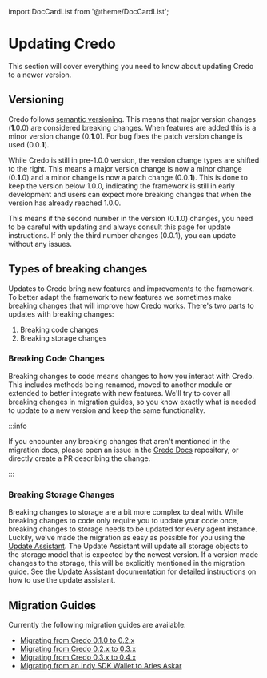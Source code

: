 import DocCardList from '@theme/DocCardList';

# Updating Credo

This section will cover everything you need to know about updating Credo to a newer version.

<DocCardList />

## Versioning

Credo follows [semantic versioning](https://semver.org/). This means that major version changes (**1**.0.0) are considered breaking changes. When features are added this is a minor version change (0.**1**.0). For bug fixes the patch version change is used (0.0.**1**).

While Credo is still in pre-1.0.0 version, the version change types are shifted to the right. This means a major version change is now a minor change (0.**1**.0) and a minor change is now a patch change (0.0.**1**). This is done to keep the version below 1.0.0, indicating the framework is still in early development and users can expect more breaking changes that when the version has already reached 1.0.0.

This means if the second number in the version (0.**1**.0) changes, you need to be careful with updating and always consult this page for update instructions. If only the third number changes (0.0.**1**), you can update without any issues.

## Types of breaking changes

Updates to Credo bring new features and improvements to the framework. To better adapt the framework to new features we sometimes make breaking changes that will improve how Credo works. There's two parts to updates with breaking changes:

1. Breaking code changes
2. Breaking storage changes

### Breaking Code Changes

Breaking changes to code means changes to how you interact with Credo. This includes methods being renamed, moved to another module or extended to better integrate with new features. We'll try to cover all breaking changes in migration guides, so you know exactly what is needed to update to a new version and keep the same functionality.

:::info

If you encounter any breaking changes that aren't mentioned in the migration docs, please open an issue in the [Credo Docs](https://github.com/openwallet-foundation/credo-ts-docs/issues) repository, or directly create a PR describing the change.

:::

### Breaking Storage Changes

Breaking changes to storage are a bit more complex to deal with. While breaking changes to code only require you to update your code once, breaking changes to storage needs to be updated for every agent instance. Luckily, we've made the migration as easy as possible for you using the [Update Assistant](./update-assistant.md). The Update Assistant will update all storage objects to the storage model that is expected by the newest version. If a version made changes to the storage, this will be explicitly mentioned in the migration guide. See the [Update Assistant](/guides/updating/update-assistant.md) documentation for detailed instructions on how to use the update assistant.

## Migration Guides

Currently the following migration guides are available:

- [Migrating from Credo 0.1.0 to 0.2.x](./versions/0.1-to-0.2.md)
- [Migrating from Credo 0.2.x to 0.3.x](./versions/0.2-to-0.3.md)
- [Migrating from Credo 0.3.x to 0.4.x](./versions/0.3-to-0.4.md)
- [Migrating from an Indy SDK Wallet to Aries Askar](./update-indy-sdk-to-askar.md)
